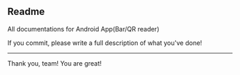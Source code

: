 Readme
----------------
All documentations for Android App(Bar/QR reader)

If you commit, please write a full description of what you've done!

----------------
Thank you, team!
You are great!